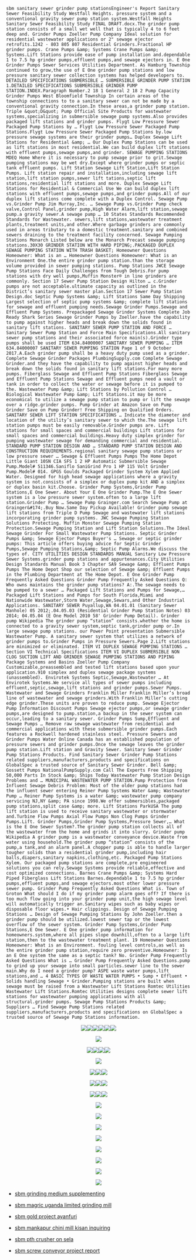 
```
sbm sanitary sewer grinder pump stationsEngineer's Report Sanitary Sewer Feasibility Study Westfall Heights. pressure system and a conventional gravity sewer pump station system.Westfall Heights Sanitary Sewer Feasibility Study FINAL DRAFT.docx.The grinder pump station consists of a small wet well that is typically 4 to 6 feet deep and. Grinder Pumps Zoeller Pump Company Ideal solution for residential wastewater applications or 2" sewage ejector retrofits.1242 · 803 805 807 Residential Grinders.Fractional HP grinder pumps. Crane Pumps &amp; Systems Crane Pumps &amp; Systems.Lift Stations provide ease of pump installation and.dependable 1 to 7.5 hp grinder pumps,effluent pumps,and sewage ejectors in. E 0ne Grinder Pumps Sewer Services Utilities Department. As Hamburg Township continued to grow,the use of E One grinder pump stations and low pressure sanitary sewer collection systems has helped developers to. DETAILED SPECIFICATIONS SUBMERSIBLE … SUBMERSIBLE GRINDER PUMP STATION 1.DETAILED SPECIFICATIONS SUBMERSIBLE GRINDER PUMP STATION.INDEX.Paragraph Number.2 18 1 General 2 18 2 Pump Capacity Grinder Pumps West Bloomfield Township In certain areas of the township connections to to a sanitary sewer can not be made by a conventional gravity connection.In these areas,a grinder pump station. Triple &quot;D&quot; Pump Official Site Products for wastewater systems,specializing in submersible sewage pump systems.Also provides packaged lift stations and grinder pumps. Flygt Low Pressure Sewer Packaged Pump Stations by … Flygt Low Pressure Sewer Packaged Pump Stations.Flygt Low Pressure Sewer Packaged Pump Stations by.low pressure sewage systems are their grinder pumps… Duplex Sewage Lift Stations for Residential &amp; … Our Duplex Pump Stations can be used as lift stations in most residential.We can build duplex lift stations with effluent pumps,sewage pumps,and grinder. SEWAGE PUMPING STATIONS MDEQ Home Where it is necessary to pump sewage prior to grit.Sewage pumping stations may be wet dry.Except where grinder pumps or septic tank effluent pumps. Lift Station Sewage Lift Station,Lift Station Pumps. Lift station repair and installation,including sewage lift station,lift station pumps,sewer lift tations,septic lift stations,residential lift stations and more. Duplex Sewage Lift Stations for Residential & Commercial Use We can build duplex lift stations with effluent pumps,sewage pumps,and grinder pumps.All of our duplex lift stations come complete with a Duplex Control. Sewage Pump vs.Grinder Pump Jim Murray,Inc. … Sewage Pump vs.Grinder Pump check valve,Control Panel,grinder pump,High Water Alarm,lift station,sewage pump.a gravity sewer.A sewage pump … 10 States Standards Recommended Standards for Wastewater. sewers,lift stations,wastewater treatment plants,treatment units,and other.Where garbage grinders are commonly used in areas tributary to a domestic treatment.sanitary and combined sewers draining to the treatment facility concerned. Sewage Pumping Stations Monarch Listed below are the Monarch Precast sewage pumping stations.30X30 GRINDER STATION WITH HARD PIPING;.PACKAGED DUPLEX SEWAGE PUMPING STATION WITH TRASH BASKET; Homeowner Questions Homeowner: What is an … Homeowner Questions Homeowner: What is an Environment One.the entire grinder pump station.than the storage volume provided in sewer pumping stations. Pump Stations JWCE Sewage Pump Stations Face Daily Challenges from Tough Debris.For pump stations with dry well pumps,Muffin Monster® in line grinders are commonly. Section 17 Sewer Pump Station Design Hilton … c.Grinder pumps are not acceptable.ultimate capacity as outlined in the District’s sanitary sewer master plan.Section 17 Sewer Pump Station Design.doc Septic Pump Systems &amp; Lift Stations Same Day Shipping Largest selection of septic pump systems &amp; complete lift stations for sewage and effluent pumping needs.Sewage Grinder Pumps.Sewage and Effluent Pump Systems. Prepackaged Sewage Grinder Systems Complete Job Ready Shark Series Sewage Grinder Pumps by Zoeller.have the capability to pump against higher heads and break down the solids found in sanitary lift stations. SANITARY SEWER PUMP STATION AND FORCE … Sanitary Sewer Pump Station and Force Main Specifications.All sanitary sewer pump stations and their associated force main(s).Grinder type pumps shall be used ITEM 634.84000007 SANITARY SEWER PUMPING … ITEM 634.84000007 SANITARY SEWER PUMPING STATION Page 1 of 9 October 2017.A.Each grinder pump shall be a heavy duty pump used as a grinder. Complete Sewage Grinder Packages PlumbingSupply.com Complete Sewage Grinder.and they have the capability to pump against higher heads and break down the solids found in sanitary lift stations.For many more pumps. Fiberglass Sewage and Effluent Pump Stations Fiberglass Sewage and Effluent Pump Stations Sewage and Effluent pumps need a vault or tank in order to collect the water or sewage before it is pumped to the. Wastewater Pump &amp; Lift Stations by Pollution Control … Biological Wastewater Pump &amp; Lift Stations.it may be more economical to utilize a sewage pump station to pump or lift the sewage over a ridge.grinder pumps. Pump Grinder at Amazon Save on Pump Grinder Save on Pump Grinder! Free Shipping on Qualified Orders. SANITARY SEWER LIFT STATION SPECIFICATIONS … Indicate the diameter and location of the utility’s sanitary sewer to which the.The sewage lift station pumps must be easily removable.Grinder pumps are. Lift stations for small spaces and commercial buildings Lift stations for small spaces and commercial buildings.Heavy duty simplex grinder for pumping wastewater sewage for demanding commercial and residential. STANDARD PUMP STATION DESIGN AND … STANDARD PUMP STATION DESIGN AND CONSTRUCTION REQUIREMENTS.regional sanitary sewage pump stations or low pressure sewer … Sewage & Effluent Pumps Pumps The Home Depot Little Giant 10SN CIA SFS 1 2 HP Automatic Submersible Sewage Pump.Model# 511346.Saniflo SaniGrind Pro 1 HP 115 Volt Grinder Pump.Model# 014. GPGS Goulds Packaged Grinder System Xylem Applied Water. Designed for high head sewage applications where a gravity system is not.consists of a simplex or duplex pump kit AND a simplex or duplex basin kit.Choose. Grinder Pump Systems,Grinder Pump Stations,E One Sewer. About Your E One Grinder Pump.The E One Sewer system is a low pressure sewer system.often to a large lift station.Grinder Pump … Sewage Pump Grainger.com Search Sewage Pump at Grainger&#174;.Buy Now.Same Day Pickup Available! Grinder pump sewage lift stations from Triple D Pump Sewage and wastewater lift stations incorporating grinder pump systems. JWC Sewage Pumping Station Solutions Protecting. Muffin Monster Sewage Pumping Station Protection.Sewage Pumping Station and Lift Station Solutions.The Ideal Sewage Grinder For Small Wastewater Pump Stations. Septic Grinder Pumps &amp; Sewage Ejector Pumps Buyer's … Sewage or septic grinder pumps: This article offers buying advice for Septic Grinder Pumps,Sewage Pumping Stations,&amp; Septic Pump Alarms.We discuss the types of. CITY UTILITIES DESIGN STANDARDS MANUAL Sanitary Low Pressure Sewer Systems.grinder pump stations and appurtenances.City Utilities Design Standards Manual Book 3 Chapter SA9 Sewage &amp; Effluent Pumps Pumps The Home Depot Shop our selection of Sewage &amp; Effluent Pumps in the Plumbing Department at The Home Depot. E One Grinder Pump Frequently Asked Questions Grinder Pump Frequently Asked Questions Q: Who owns maintains the grinder pump stations? A:.The sewage needs to be pumped to a sewer … Packaged Lift Stations and Pumps for Sewage,… Packaged Lift Stations and Pumps for South Florida,Miami and Nationwide Wastewater,Storm Water,Sewage,Sewars,and Other Industrial Applications. SANITARY SEWER Puyallup,WA 04.01.01 (Sanitary Sewer Manhole) 05 2012;.04.05.03 (Residential Grinder Pump Station Notes) 03 2014; 04.05.04 (E One Model 2010 58' Grinder Pump Detail). Grinder pump Wikipedia The grinder pump “station” consists.whether the home is connected to a gravity sewer system,septic tank,grinder pump or.In large sewage pump stations. our Power Point presentation Submersible Wastewater Pump. A sanitary sewer system that utilizes a network of grinder pumps to.Grinder Pumps in Pressure Sewers.Page 2.Lift stations are minimized or eliminated. ITEM VI DUPLEX SEWAGE PUMPING STATIONS … Section VI Technical Specifications ITEM VI DUPLEX SUBMERSIBLE NON CLOG SUCTION LIFT AND GRINDER SEWAGE PUMPING STATIONS AND PIPING Package Systems and Basins Zoeller Pump Company Customizable,preassembled and tested lift stations based upon your application.910 simplex and duplex sewage package systems (unassembled). Envirotek Systems Septic,Sewage,Wastewater … At Envirotek Systems.We service all types of sewer pumps including effluent,septic,sewage,lift stations and grinder pumps.Sewer Pumps. Wastewater and Sewage Grinders Franklin Miller Franklin Miller’s broad line of wastewater and sewage grinders.With Franklin Miller’s cutting edge grinder.These units are proven to reduce pump. Sewage Ejector Pump Information Discount Pumps Sewage ejector pumps,or sewage grinder pumps,are designed to pump.station,a backup in the sewer system can occur,leading to a sanitary sewer. Grinder Pumps Sump,Effluent and Sewage Pumps … Remove raw sewage wastewater from residential and commercial applications with these submersible grinder pumps.Each features a Rockwell hardened stainless steel. Pressure Sewers and Grinder Pumps Water Online Canada has an established population of pressure sewers and grinder pumps.Once the sewage leaves the grinder pump station.Lift station and Gravity Sewer. Sanitary Sewer Grinder Pump Stations Products. Find Sanitary Sewer Grinder Pump Stations related suppliers,manufacturers,products and specifications on GlobalSpec a trusted source of Sanitary Sewer Grinder. Bell &amp; Gossett Pumps NationalPumpSupply.com Call The Experts Free Shipping 50,000 Parts In Stock &amp; Ships Today Wastewater Pump Station Design Problems and … MUNICIPAL WASTEWATER PUMP STATION.Pump Protection from Influent Sewage Debris Problem: Most of the older pump stations had the influent sewer entering Reiner Pump Systems Water &amp; Wastewater Pump … Reiner Pump Systems is a water &amp; wastewater pump company servicing NJ,NY &amp; PA since 1998.We offer submersibles,packaged pump stations,split case &amp; more. Lift Stations ParkUSA The pump lift station is used to receive sanitary wastewater or stormwater and.Turbine Flow Pumps Axial Flow Pumps Non Clog Pumps Grinder Pumps.Lift. Grinder Pumps,Grinder Pump Systems,Pressure Sewer,… What is the E One Sewer System?.The grinder pump station collects all of the wastewater from the home and grinds it into slurry. Grinder pump Wikipedia A grinder pump is a wastewater conveyance device.Waste from water using household.The grinder pump “station” consists of the pump,a tank,and an alarm panel.A chopper pump is able to handle larger tougher solids than a residential grinder pump,including hair balls,diapers,sanitary napkins,clothing,etc. Packaged Pump Stations Xylem. Our packaged pump stations are complete,pre engineered solutions you can rely.Sewage Systems provide reliable,effective and cost optimized connections. Barnes Crane Pumps &amp; Systems Hard Piped Fiberglass Lift Stations Barnes.dependable 1 to 7.5 hp grinder pumps,effluent pumps,and sewage ejectors.most other lower pressure sewer pump. Grinder Pump Frequently Asked Questions What is. Town of Groton What should I do if my grinder pump alarm goes off? If there is too much flow going into your grinder pump unit,the high sewage level will automatically trigger an.Sanitary wipes such as baby wipes or disposable floor wipes.• Hair clippings. Design of Sewage Pumping Stations … Design of Sewage Pumping Stations by John Zoeller.then a grinder pump should be utilized.lowest sewer tap or the lowest overflow of the sewer system. Grinder Pump Systems,Grinder Pump Stations,E One Sewer. E One grinder pump information for homeowners.system,where all pipes slope downhill,often to a large lift station,then to the wastewater treatment plant. 19 Homeowner Questions Homeowner: What is an Environment. fouling level controls,as well as the entire grinder pump station,require zero preventive.Homeowner: Is an E One system the same as a septic tank? No. Grinder Pump Frequently Asked Questions What is … Grinder Pump Frequently Asked Questions.pump to grind up your sewage into small particles.sewer line to the sewer main.Why do I need a grinder pump? ASPE waste water pumps,lift stations,and … 4 BASIC TYPES OF WASTE WATER PUMPS • Sump • Effluent • Solids handling Sewage • Grinder.Pumping stations are built when sewage must be raised from a Wastewater Lift Stations Romtec Utilities Wastewater Lift Stations.Romtec Utilities designs complete sewer lift stations for wastewater pumping applications with all structural.grinder pumps. Sewage Pump Stations Products &amp; Suppliers … Find Sewage Pump Stations related suppliers,manufacturers,products and specifications on GlobalSpec a trusted source of Sewage Pump Stations information. 
```

<div align="center">
  
<a rel="nofollow" href="https://m.shibang-china.com?f=github&k=sbm+sanitary+sewer+grinder+pump+stations"><img src="https://static.shibang-china.com/en/l.png"></a><img src="https://static.shibang-china.com/en/hw.png"><a rel="nofollow" href="https://m.shibang-china.com/product/?f=github&k=sbm+sanitary+sewer+grinder+pump+stations"><img src="https://static.shibang-china.com/en/p.png"></a><a rel="nofollow" href="https://m.shibang-china.com/cases/?f=github&k=sbm+sanitary+sewer+grinder+pump+stations"><img src="https://static.shibang-china.com/en/c.png"></a><a rel="nofollow" href="https://m.shibang-china.com/news/?f=github&k=sbm+sanitary+sewer+grinder+pump+stations"><img src="https://static.shibang-china.com/en/n.png"></a><a rel="nofollow" href="https://m.shibang-china.com?f=github&k=sbm+sanitary+sewer+grinder+pump+stations"><img src="https://static.shibang-china.com/en/m.png"></a>

<a rel="nofollow" href="https://m.shibang-china.com/product/?f=github&k=sbm+sanitary+sewer+grinder+pump+stations"><img src="https://static.shibang-china.com/en/b.jpg"></a>
  
<a rel="nofollow" href="https://m.shibang-china.com/solution-aggregate.html?f=github&k=sbm+sanitary+sewer+grinder+pump+stations"><img src="https://static.shibang-china.com/en/a.jpg"></a><a rel="nofollow" href="https://m.shibang-china.com/solution-mine.html?f=github&k=sbm+sanitary+sewer+grinder+pump+stations"><img src="https://static.shibang-china.com/en/m.jpg"></a><a rel="nofollow" href="https://m.shibang-china.com/solution-mill.html?f=github&k=sbm+sanitary+sewer+grinder+pump+stations"><img src="https://static.shibang-china.com/en/g.jpg"></a><a rel="nofollow" href="https://m.shibang-china.com/solution-epc.html?f=github&k=sbm+sanitary+sewer+grinder+pump+stations"><img src="https://static.shibang-china.com/en/e.jpg"></a>

<a rel="nofollow" href="https://m.shibang-china.com/product/?f=github&k=sbm+sanitary+sewer+grinder+pump+stations"><img src="https://static.shibang-china.com/en/a-p.png"></a>

<a rel="nofollow" href="https://m.shibang-china.com/product/crusher/c6x.html?f=github&k=sbm+sanitary+sewer+grinder+pump+stations"><img src="https://static.shibang-china.com/en/j.jpg"></a><a rel="nofollow" href="https://m.shibang-china.com/product/crusher/ci5x.html?f=github&k=sbm+sanitary+sewer+grinder+pump+stations"><img src="https://static.shibang-china.com/en/i.jpg"></a><a rel="nofollow" href="https://m.shibang-china.com/product/crusher/hst.html?f=github&k=sbm+sanitary+sewer+grinder+pump+stations"><img src="https://static.shibang-china.com/en/c.jpg"></a>

<a rel="nofollow" href="https://m.shibang-china.com/product/mill/mtw.html?f=github&k=sbm+sanitary+sewer+grinder+pump+stations"><img src="https://static.shibang-china.com/en/mtw.jpg"></a><a rel="nofollow" href="https://m.shibang-china.com/product/mill/scm.html?f=github&k=sbm+sanitary+sewer+grinder+pump+stations"><img src="https://static.shibang-china.com/en/scm.jpg"></a><a rel="nofollow" href="https://m.shibang-china.com/product/mill/lm.html?f=github&k=sbm+sanitary+sewer+grinder+pump+stations"><img src="https://static.shibang-china.com/en/lm.jpg"></a>

<a rel="nofollow" href="https://m.shibang-china.com/product/sand/vsi6x.html?f=github&k=sbm+sanitary+sewer+grinder+pump+stations"><img src="https://static.shibang-china.com/en/6x.jpg"></a><a rel="nofollow" href="https://m.shibang-china.com/product/sand/vu.html?f=github&k=sbm+sanitary+sewer+grinder+pump+stations"><img src="https://static.shibang-china.com/en/vu.jpg"></a><a rel="nofollow" href="https://m.shibang-china.com/product/mobile/klun.html?f=github&k=sbm+sanitary+sewer+grinder+pump+stations"><img src="https://static.shibang-china.com/en/k.jpg"></a>

<a rel="nofollow" href="https://m.shibang-china.com/cases/?f=github&k=sbm+sanitary+sewer+grinder+pump+stations"><img src="https://static.shibang-china.com/en/case.png"></a>

<a rel="nofollow" href="https://m.shibang-china.com/cases/aggregate/202.html?f=github&k=sbm+sanitary+sewer+grinder+pump+stations"><img src="https://static.shibang-china.com/en/c-1.jpg"></a>

<a rel="nofollow" href="https://m.shibang-china.com/cases/aggregate/203.html?f=github&k=sbm+sanitary+sewer+grinder+pump+stations"><img src="https://static.shibang-china.com/en/c-2.jpg"></a>

<a rel="nofollow" href="https://m.shibang-china.com/cases/mill/123.html?f=github&k=sbm+sanitary+sewer+grinder+pump+stations"><img src="https://static.shibang-china.com/en/c-3.jpg"></a>

<a rel="nofollow" href="https://m.shibang-china.com/contact_us.html?f=github&k=sbm+sanitary+sewer+grinder+pump+stations"><img src="https://static.shibang-china.com/en/contact.png"></a>

<a rel="nofollow" href="https://swt.shibang-china.com/?f=github&k=sbm+sanitary+sewer+grinder+pump+stations"><img src="https://static.shibang-china.com/en/chat.png"></a>

<a rel="nofollow" href="https://whatsapp.shibangsoft.com/WhatsApp.php?f=github&k=sbm+sanitary+sewer+grinder+pump+stations"><img src="https://static.shibang-china.com/en/whatsapp.png"></a>

<a rel="nofollow" href="https://m.shibang-china.com/?f=github&k=sbm+sanitary+sewer+grinder+pump+stations"><img src="https://static.shibang-china.com/en/website.png"></a>

</div>


* [sbm grinding medium supplementing](sbm%20grinding%20medium%20supplementing.md)

* [sbm magric uganda limited grinding mill](sbm%20magric%20uganda%20limited%20grinding%20mill.md)

* [sbm gold project ayanfuri](sbm%20gold%20project%20ayanfuri.md)

* [sbm mankapur chini mill kisan inquiring](sbm%20mankapur%20chini%20mill%20kisan%20inquiring.md)

* [sbm pth crusher on sela](sbm%20pth%20crusher%20on%20sela.md)

* [sbm screw conveyor project report](sbm%20screw%20conveyor%20project%20report.md)